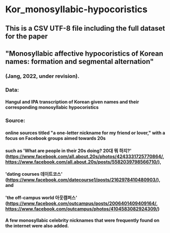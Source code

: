 # Kor_monosyllabic-hypocoristics

## This is a CSV UTF-8 file including the full dataset for the paper 
## "Monosyllabic affective hypocoristics of Korean names: formation and segmental alternation" 
### (Jang, 2022, under revision).

### Data:
#### Hangul and IPA transcription of Korean given names and their corresponding monosyllabic hypocoristics

### Source: 
#### online sources titled "a one-letter nickname for my friend or lover," with a focus on Facebook groups aimed towards 20s
#### such as 'What are people in their 20s doing? 20대 뭐 하지?' (https://www.facebook.com/all.about.20s/photos/4243331725770864/, https://www.facebook.com/all.about.20s/posts/5582039798566710/),
#### 'dating courses 데이트코스' (https://www.facebook.com/datecourse1/posts/2162978410480903/), and 
#### 'the off-campus world 아웃캠퍼스' (https://www.facebook.com/outcampus/posts/2006401409409164/, https://www.facebook.com/outcampus/photos/4104583082924309/)
#### A few monosyllabic celebrity nicknames that were frequently found on the internet were also added.
